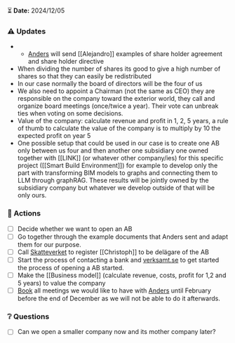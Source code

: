 ⏳ **Date:** 2024/12/05

### ⚠️ Updates

- - [Anders](mailto:anders.lycksater@celavi.se) will send [[Alejandro]] examples of share holder agreement and share holder directive
- When dividing the number of shares its good to give a high number of shares so that they can easily be redistributed
- In our case normally the board of directors will be the four of us
- We also need to appoint a Chairman (not the same as CEO) they are responsible on the company toward the exterior world, they call and organize board meetings (once/twice a year). Their vote can unbreak ties when voting on some decisions. 
- Value of the company: calculate revenue and profit in 1, 2, 5 years, a rule of thumb to calculate the value of the company is to multiply by 10 the expected profit on year 5
- One possible setup that could be used in our case is to create one AB only between us four and then another one subsidiary one owned together with [[LINK]] (or whatever other company/ies) for this specific project ([[Smart Build Environment]]) for example to develop only the part with transforming BIM models to graphs and connecting them to LLM through graphRAG. These results will be jointly owned by the subsidiary company but whatever we develop outside of that will be only ours.

### 🚀 Actions

- [ ] Decide whether we want to open an AB 
- [ ] Go together through the example documents that Anders sent and adapt them for our purpose.
- [ ] Call [Skatteverket](https://www.skatteverket.se/) to register [[Christoph]] to be delägare of the AB
- [ ] Start the process of contacting a bank and [verksamt.se](https://verksamt.se/mina-sidor/autentisering/logga-in?redirect=/registrera-foretag/?f=ab) to get started the process of opening a AB started.
- [ ] Make the [[Business model]] (calculate revenue, costs, profit for 1,2 and 5 years) to value the company
- [ ] [Book](https://nyforetagarcentrum.se/stockholm/radgivning/) all meetings we would like to have with [Anders](mailto:anders.lycksater@celavi.se)  until February before the end of December as we will not be able to do it afterwards.

### ❔ Questions

- [ ] Can we open a smaller company now and its mother company later?
